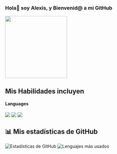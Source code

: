 ### **Hola👋 soy Alexis, y Bienvenid@ a mi GitHub**
<img src="https://i.giphy.com/media/v1.Y2lkPTc5MGI3NjExajJpazh3c3M4YnN0c3NnbnZxYW9jOHhub3ZrdGpiMWJsb2cxdnY5eCZlcD12MV9pbnRlcm5hbF9naWZfYnlfaWQmY3Q9cw/3ohhwMDyS6rv3sB8yI/giphy.gif" width="200"/> 

## Mis Habilidades incluyen
<h4> Languages </h4>
<img src="https://img.shields.io/badge/HTML5-E34F26?style=for-the-badge&logo=html5&logoColor=white"> <img src="https://img.shields.io/badge/CSS3-1572B6?style=for-the-badge&logo=css3&logoColor=white"> <img src="https://img.shields.io/badge/C-00599C?style=for-the-badge&logo=c&logoColor=white">

## 📊 Mis estadísticas de GitHub

![Estadísticas de GitHub](https://github-readme-stats.vercel.app/api?username=Alexis01-hub&show_icons=true&theme=tokyonight)
![Lenguajes más usados](https://github-readme-stats.vercel.app/api/top-langs/?username=Alexis01-hub&layout=compact&theme=tokyonight)
